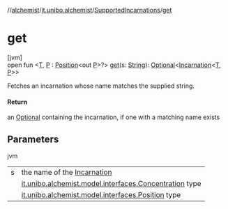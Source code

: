 //[alchemist](../../../index.md)/[it.unibo.alchemist](../index.md)/[SupportedIncarnations](index.md)/[get](get.md)

# get

[jvm]\
open fun <[T](get.md), [P](get.md) : [Position](../../it.unibo.alchemist.model.interfaces/-position/index.md)<out [P](get.md)>?> [get](get.md)(s: [String](https://docs.oracle.com/javase/8/docs/api/java/lang/String.html)): [Optional](https://docs.oracle.com/javase/8/docs/api/java/util/Optional.html)<[Incarnation](../../it.unibo.alchemist.model.interfaces/-incarnation/index.md)<[T](get.md), [P](get.md)>>

Fetches an incarnation whose name matches the supplied string.

#### Return

an [Optional](https://docs.oracle.com/javase/8/docs/api/java/util/Optional.html) containing the incarnation, if one with a matching name exists

## Parameters

jvm

| | |
|---|---|
| s | the name of the [Incarnation](../../it.unibo.alchemist.model.interfaces/-incarnation/index.md) |
| <T> | [it.unibo.alchemist.model.interfaces.Concentration](../../it.unibo.alchemist.model.interfaces/-concentration/index.md) type |
| <P> | [it.unibo.alchemist.model.interfaces.Position](../../it.unibo.alchemist.model.interfaces/-position/index.md) type |
